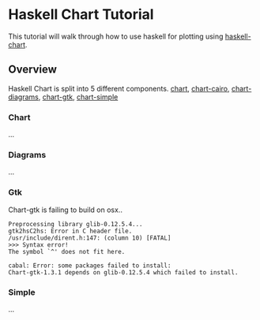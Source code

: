 # Haskell Chart Tutorial
This tutorial will walk through how to use haskell for plotting using [haskell-chart](https://github.com/timbod7/haskell-chart).


## Overview
Haskell Chart is split into 5 different components.
[chart](https://github.com/timbod7/haskell-chart/tree/master/chart), [chart-cairo](https://github.com/timbod7/haskell-chart/tree/master/chart-cairo), [chart-diagrams](https://github.com/timbod7/haskell-chart/tree/master/chart-diagrams), [chart-gtk](https://github.com/timbod7/haskell-chart/tree/master/chart-gtk), [chart-simple](https://github.com/timbod7/haskell-chart/tree/master/chart-simple)

### Chart
...

### Diagrams
...

### Gtk
Chart-gtk is failing to build on osx..
```
Preprocessing library glib-0.12.5.4...
gtk2hsC2hs: Error in C header file.
/usr/include/dirent.h:147: (column 10) [FATAL]
>>> Syntax error!
The symbol `^' does not fit here.

cabal: Error: some packages failed to install:
Chart-gtk-1.3.1 depends on glib-0.12.5.4 which failed to install.
```

### Simple
...
